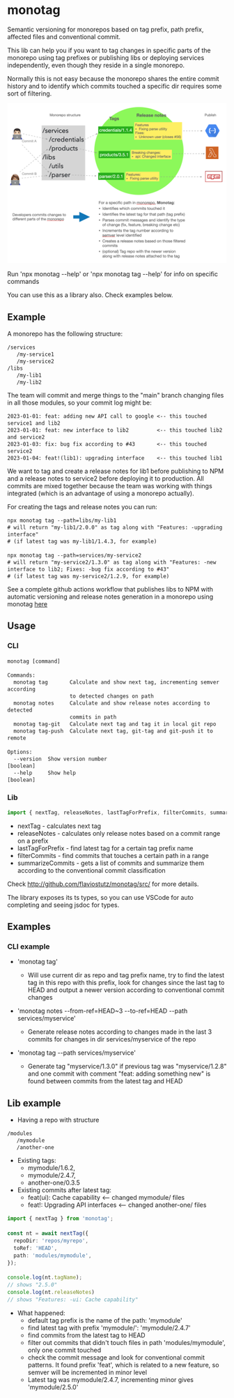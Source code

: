 # monotag

Semantic versioning for monorepos based on tag prefix, path prefix, affected files and conventional commit.

This lib can help you if you want to tag changes in specific parts of the monorepo using tag prefixes or publishing libs or deploying services independently, even though they reside in a single monorepo.

Normally this is not easy because the monorepo shares the entire commit history and to identify which commits touched a specific dir requires some sort of filtering.

<img src="diagram.png" with="600">

Run 'npx monotag --help' or 'npx monotag tag --help' for info on specific commands

You can use this as a library also. Check examples below.

## Example

A monorepo has the following structure:

```
/services
   /my-service1
   /my-service2
/libs
   /my-lib1
   /my-lib2
```

The team will commit and merge things to the "main" branch changing files in all those modules, so your commit log might be:

```
2023-01-01: feat: adding new API call to google <-- this touched service1 and lib2
2023-01-01: feat: new interface to lib2         <-- this touched lib2 and service2
2023-01-03: fix: bug fix according to #43       <-- this touched service2
2023-01-04: feat!(lib1): upgrading interface    <-- this touched lib1
```

We want to tag and create a release notes for lib1 before publishing to NPM and a release notes to service2 before deploying it to production. All commits are mixed together because the team was working with things integrated (which is an advantage of using a monorepo actually).

For creating the tags and release notes you can run:

```
npx monotag tag --path=libs/my-lib1
# will return "my-lib1/2.0.0" as tag along with "Features: -upgrading interface"
# (if latest tag was my-lib1/1.4.3, for example)

npx monotag tag --path=services/my-service2
# will return "my-service2/1.3.0" as tag along with "Features: -new interface to lib2; Fixes: -bug fix according to #43"
# (if latest tag was my-service2/1.2.9, for example)

```

See a complete github actions workflow that publishes libs to NPM with automatic versioning and release notes generation in a monorepo using monotag [here](https://github.com/flaviostutz/monotag/blob/1.0.14/.github/workflows/create-next-tag.yml)

## Usage

### CLI

```text
monotag [command]

Commands:
  monotag tag       Calculate and show next tag, incrementing semver according
                    to detected changes on path
  monotag notes     Calculate and show release notes according to detected
                    commits in path
  monotag tag-git   Calculate next tag and tag it in local git repo
  monotag tag-push  Calculate next tag, git-tag and git-push it to remote

Options:
  --version  Show version number                                       [boolean]
  --help     Show help                                                 [boolean]
```

### Lib

```ts
import { nextTag, releaseNotes, lastTagForPrefix, filterCommits, summarizeCommits } from 'monotag';
```

- nextTag - calculates next tag
- releaseNotes - calculates only release notes based on a commit range on a prefix
- lastTagForPrefix - find latest tag for a certain tag prefix name
- filterCommits - find commits that touches a certain path in a range
- summarizeCommits - gets a list of commits and summarize them according to the conventional commit classification

Check http://github.com/flaviostutz/monotag/src/ for more details.

The library exposes its ts types, so you can use VSCode for auto completing and seeing jsdoc for types.

## Examples

### CLI example

- 'monotag tag'
  - Will use current dir as repo and tag prefix name, try to find the latest tag in this repo with this prefix, look for changes since the last tag to HEAD and output a newer version according to conventional commit changes
  
- 'monotag notes --from-ref=HEAD~3 --to-ref=HEAD --path services/myservice'
  - Generate release notes according to changes made in the last 3 commits for changes in dir services/myservice of the repo

- 'monotag tag --path services/myservice'
  - Generate tag "myservice/1.3.0" if previous tag was "myservice/1.2.8" and one commit with comment "feat: adding something new" is found between commits from the latest tag and HEAD

## Lib example

- Having a repo with structure

```text
/modules
   /mymodule
   /another-one
```

- Existing tags:
  - mymodule/1.6.2,
  - mymodule/2.4.7,
  - another-one/0.3.5
- Existing commits after latest tag:
  - feat(ui): Cache capability <-- changed mymodule/ files
  - feat!: Upgrading API interfaces <-- changed another-one/ files

```ts
import { nextTag } from 'monotag';

const nt = await nextTag({
  repoDir: 'repos/myrepo',
  toRef: 'HEAD',
  path: 'modules/mymodule',
});

console.log(nt.tagName);
// shows "2.5.0"
console.log(nt.releaseNotes)
// shows "Features: -ui: Cache capability"
```

- What happened:
  - default tag prefix is the name of the path: 'mymodule'
  - find latest tag with prefix 'mymodule/': 'mymodule/2.4.7'
  - find commits from the latest tag to HEAD
  - filter out commits that didn't touch files in path 'modules/mymodule', only one commit touched
  - check the commit message and look for conventional commit patterns. It found prefix 'feat', which is related to a new feature, so semver will be incremented in minor level
  - Latest tag was mymodule/2.4.7, incrementing minor gives 'mymodule/2.5.0'
